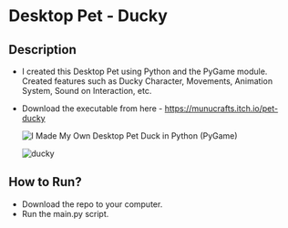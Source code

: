 # Desktop Pet - Ducky

## Description
- I created this Desktop Pet using Python and the PyGame module. Created features such as Ducky Character, Movements, Animation System, Sound on Interaction, etc.
- Download the executable from here - https://munucrafts.itch.io/pet-ducky

  ![I Made My Own Desktop Pet Duck in Python (PyGame)](https://github.com/munucrafts/PY_Desktop_Pet_Ducky/assets/66869650/a0de8b6b-629d-4feb-bba3-c52e9f5cbe8f)

  ![ducky](https://github.com/munucrafts/PY_Desktop_Pet_Ducky/assets/66869650/f09472ab-df11-4ce8-ae76-7d4f85939ac1)

## How to Run?
- Download the repo to your computer.
- Run the main.py script.
  

